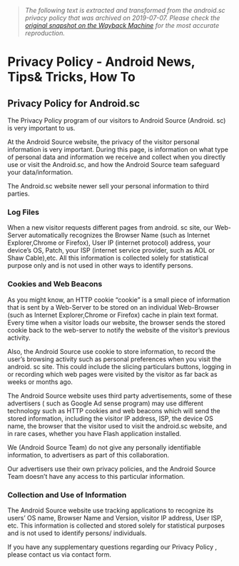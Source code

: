 > *The following text is extracted and transformed from the android.sc privacy policy that was archived on 2019-07-07. Please check the [original snapshot on the Wayback Machine](https://web.archive.org/web/20190707031203id_/https%3A//www.android.sc/privacy-policy) for the most accurate reproduction.*

# Privacy Policy - Android News, Tips& Tricks, How To

## Privacy Policy for Android.sc

The Privacy Policy program of our visitors to Android Source (Android. sc) is very important to us.

At the Android Source website, the privacy of the visitor personal information is very important. During this page, is information on what type of personal data and information we receive and collect when you directly use or visit the Android.sc, and how the Android Source team safeguard your data/information.

The Android.sc website newer sell your personal information to third parties.

### Log Files

When a new visitor requests different pages from android. sc site, our Web-Server automatically recognizes the Browser Name (such as Internet Explorer,Chrome or Firefox), User IP (internet protocol) address, your device’s OS, Patch, your ISP (internet service provider, such as AOL or Shaw Cable),etc. All this information is collected solely for statistical purpose only and is not used in other ways to identify persons.

### Cookies and Web Beacons

As you might know, an HTTP cookie “cookie” is a small piece of information that is sent by a Web-Server to be stored on an individual Web-Browser (such as Internet Explorer,Chrome or Firefox) cache in plain text format. Every time when a visitor loads our website, the browser sends the stored cookie back to the web-server to notify the website of the visitor’s previous activity.

Also, the Android Source use cookie to store information, to record the user’s browsing activity such as personal preferences when you visit the android. sc site. This could include the slicing particulars buttons, logging in or recording which web pages were visited by the visitor as far back as weeks or months ago.

The Android Source website uses third party advertisements, some of these advertisers ( such as Google Ad sense program) may use different technology such as HTTP cookies and web beacons which will send the stored information, including the visitor IP address, ISP, the device OS name, the browser that the visitor used to visit the android.sc website, and in rare cases, whether you have Flash application installed.

We (Android Source Team) do not give any personally identifiable information, to advertisers as part of this collaboration.

Our advertisers use their own privacy policies, and the Android Source Team doesn’t have any access to this particular information.

### Collection and Use of Information

The Android Source website use tracking applications to recognize its users’ OS name, Browser Name and Version, visitor IP address, User ISP, etc. This information is collected and stored solely for statistical purposes and is not used to identify persons/ individuals.

If you have any supplementary questions regarding our Privacy Policy , please contact us via contact form.
